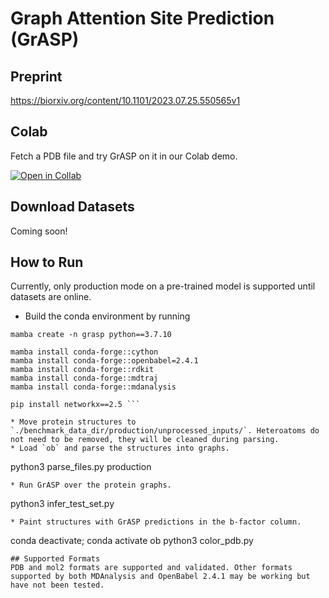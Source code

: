 # Graph Attention Site Prediction (GrASP)
## Preprint
https://biorxiv.org/content/10.1101/2023.07.25.550565v1

## Colab
Fetch a PDB file and try GrASP on it in our Colab demo.

[![Open in Collab](https://colab.research.google.com/assets/colab-badge.svg)](https://colab.research.google.com/github/tiwarylab/GrASP/blob/main/GrASP.ipynb)


## Download Datasets
Coming soon!

## How to Run
Currently, only production mode on a pre-trained model is supported until datasets are online.
* Build the conda environment by running
 ```
mamba create -n grasp python==3.7.10

mamba install conda-forge::cython
mamba install conda-forge::openbabel=2.4.1
mamba install conda-forge::rdkit
mamba install conda-forge::mdtraj
mamba install conda-forge::mdanalysis

pip install networkx==2.5 ```

* Move protein structures to `./benchmark_data_dir/production/unprocessed_inputs/`. Heteroatoms do not need to be removed, they will be cleaned during parsing.
* Load `ob` and parse the structures into graphs.
 ```
 python3 parse_files.py production
 ```
* Run GrASP over the protein graphs.
 ```
 python3 infer_test_set.py
 ```
* Paint structures with GrASP predictions in the b-factor column.
 ```
 conda deactivate; conda activate ob
 python3 color_pdb.py
 ```
## Supported Formats
PDB and mol2 formats are supported and validated. Other formats supported by both MDAnalysis and OpenBabel 2.4.1 may be working but have not been tested.
